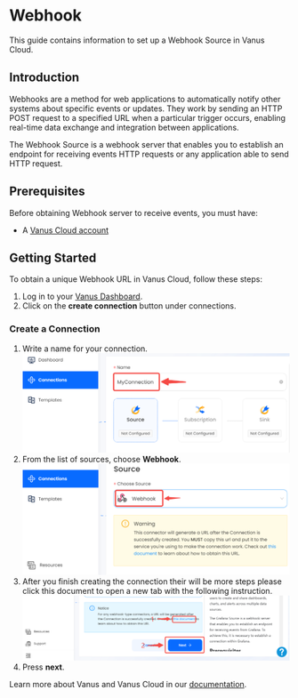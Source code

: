 # Webhook

This guide contains information to set up a Webhook Source in Vanus Cloud.

## Introduction

Webhooks are a method for web applications to automatically notify other systems about specific events or updates. They work by sending an HTTP POST request to a specified URL when a particular trigger occurs, enabling real-time data exchange and integration between applications.

The Webhook Source is a webhook server that enables you to establish an endpoint for receiving events HTTP requests or any application able to send HTTP request. 


## Prerequisites

Before obtaining Webhook server to receive events, you must have:

- A [Vanus Cloud account](https://cloud.vanus.ai)

## Getting Started

To obtain a unique Webhook URL in Vanus Cloud, follow these steps:

1. Log in to your [Vanus Dashboard](https://cloud.vanus.ai/dashboard).
2. Click on the **create connection** button under connections.


### Create a Connection

1. Write a name for your connection.
   ![img.png](images/connection.png)
2. From the list of sources, choose **Webhook**.
![img.png](images/webhook.png)
3. After you finish creating the connection their will be more steps please click this document to open a new tab with the following instruction.
![img.png](images/webhook_setup.png)
4. Press **next**.


Learn more about Vanus and Vanus Cloud in our [documentation](https://docs.vanus.ai).